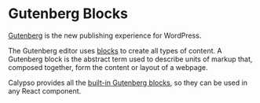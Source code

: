 Gutenberg Blocks
====

[Gutenberg](https://wordpress.org/gutenberg/) is the new publishing experience for WordPress.

The Gutenberg editor uses 
[blocks](https://github.com/WordPress/gutenberg/blob/master/blocks/README.md) to create all types
of content. A Gutenberg block is the abstract term used to describe units of markup that, 
composed together, form the content or layout of a webpage.

Calypso provides all the 
[built-in Gutenberg blocks](https://github.com/WordPress/gutenberg/tree/master/core-blocks), so 
they can be used in any React component. 
